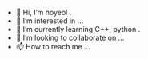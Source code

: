 - 👋 Hi, I’m hoyeol .
- 👀 I’m interested in ...
- 🌱 I’m currently learning C++, python .
- 💞️ I’m looking to collaborate on ...
- 📫 How to reach me ...

<!---
hoyeol040820/hoyeol040820 is a ✨ special ✨ repository because its `README.md` (this file) appears on your GitHub profile.
You can click the Preview link to take a look at your changes.
--->
